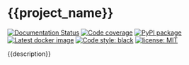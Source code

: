 # {{project_name}}
[![Documentation Status](https://readthedocs.org/projects/fragile/badge/?version=latest)](https://{{project_name}}.readthedocs.io/en/latest/?badge=latest)
[![Code coverage](https://codecov.io/github/{{project_org}}/{{project_name}}/coverage.svg)](https://codecov.io/github/{{project_org}}/{{project_name}})
[![PyPI package](https://badgen.net/pypi/v/{{project_name}})](https://pypi.org/project/{{project_name}}/)
[![Latest docker image](https://badgen.net/docker/pulls/{{project_org}}/{{project_name}})](https://hub.docker.com/r/{{project_org}}/{{project_name}}/tags)
[![Code style: black](https://img.shields.io/badge/code%20style-black-000000.svg)](https://github.com/ambv/black)
[![license: MIT](https://img.shields.io/badge/license-MIT-green.svg)](https://opensource.org/licenses/MIT)

{{description}}